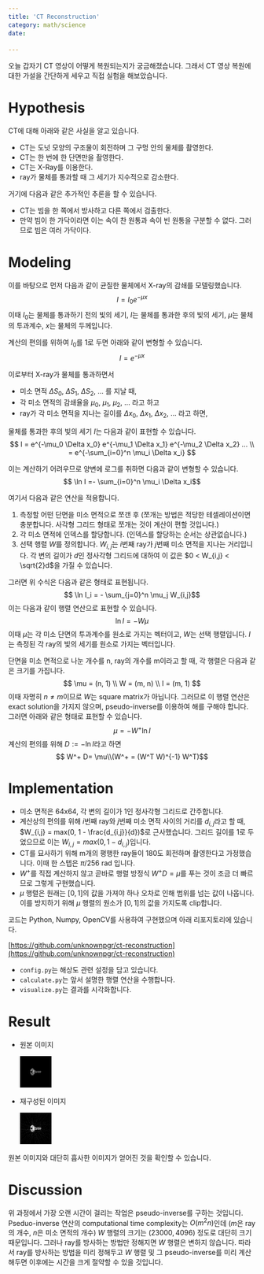 ```yaml
---
title: 'CT Reconstruction'
category: math/science
date: 

---
```


오늘 갑자기 CT 영상이 어떻게 복원되는지가 궁금해졌습니다. 그래서 CT 영상 복원에 대한 가설을 간단하게 세우고 직접 실험을 해보았습니다.

# Hypothesis

CT에 대해 아래와 같은 사실을 알고 있습니다.
- CT는 도넛 모양의 구조물이 회전하며 그 구멍 안의 물체를 촬영한다.
- CT는 한 번에 한 단면만을 촬영한다.
- CT는 X-Ray를 이용한다.
- ray가 물체를 통과할 때 그 세기가 지수적으로 감소한다.

거기에 다음과 같은 추가적인 추론을 할 수 있습니다.
- CT는 빔을 한 쪽에서 방사하고 다른 쪽에서 검출한다.
- 만약 빔이 한 가닥이라면 이는 속이 찬 원통과 속이 빈 원통을 구분할 수 없다. 그러므로 빔은 여러 가닥이다.

# Modeling

이를 바탕으로 먼저 다음과 같이 균질한 물체에서 X-ray의 감쇄를 모델링했습니다. 
$$ I = I_0 e^{-\mu x} $$
이때 $I_0$는 물체를 통과하기 전의 빛의 세기, $I$는 물체를 통과한 후의 빛의 세기, $\mu$는 물체의 투과계수, $x$는 물체의 두께입니다.

계산의 편의를 위하여 $I_0$를 1로 두면 아래와 같이 변형할 수 있습니다.
    $$ I = e^{-\mu x} $$

이로부터 X-ray가 물체를 통과하면서
- 미소 면적 $\Delta S_0$, $\Delta S_1$, $\Delta S_2$, ... 를 지날 때,
- 각 미소 면적의 감쇄율을 $\mu_0$, $\mu_1$, $\mu_2$, ... 라고 하고
- ray가 각 미소 면적을 지나는 길이를 $\Delta x_0$, $\Delta x_1$, $\Delta x_2$, ... 라고 하면,

물체를 통과한 후의 빛의 세기 $I$는 다음과 같이 표현할 수 있습니다.
$$ I = e^{-\mu_0 \Delta x_0} e^{-\mu_1 \Delta x_1} e^{-\mu_2 \Delta x_2} ... \\
= e^{-\sum_{i=0}^n \mu_i \Delta x_i} $$

이는 계산하기 어려우므로 양변에 로그를 취하면 다음과 같이 변형할 수 있습니다.
$$ \ln I =- \sum_{i=0}^n \mu_i \Delta x_i$$

여기서 다음과 같은 연산을 적용합니다.
1. 측정할 어떤 단면을 미소 면적으로 쪼갠 후 (쪼개는 방법은 적당한 테셀레이션이면 충분합니다. 사각형 그리드 형태로 쪼개는 것이 계산이 편할 것입니다.)
2. 각 미소 면적에 인덱스를 할당합니다. (인덱스를 할당하는 순서는 상관없습니다.)
3. 선택 행렬 $W$를 정의합니다. $W_{i,j}$는 $i$번째 ray가 $j$번째 미소 면적을 지나는 거리입니다. 각 변의 길이가 $d$인 정사각형 그리드에 대하여 이 값은 $0 < W_{i,j} < \sqrt{2}d$을 가질 수 있습니다. 

그러면 위 수식은 다음과 같은 형태로 표현됩니다.
$$ \ln I_i = - \sum_{j=0}^n \mu_j W_{i,j}$$
이는 다음과 같이 행렬 연산으로 표현할 수 있습니다.
$$ \ln I = -W\mu$$
이때 $\mu$는 각 미소 단면의 투과계수를 원소로 가지는 벡터이고, $W$는 선택 행렬입니다. $I$는 측정된 각 ray의 빛의 세기를 원소로 가지는 벡터입니다.

단면을 미소 면적으로 나눈 개수를 n, ray의 개수를 m이라고 할 때, 각 행렬은 다음과 같은 크기를 가집니다.
$$
\mu = (n, 1) \\
W = (m, n) \\
I = (m, 1)
$$
이때 자명히 $n \neq m$이므로 $W$는 square matrix가 아닙니다. 그러므로 이 행렬 연산은 exact solution을 가지지 않으며, pseudo-inverse를 이용하여 해를 구해야 합니다. 그러면 아래와 같은 형태로 표현할 수 있습니다.
$$ \mu = -W^+ \ln I$$
계산의 편의를 위해 $D := -\ln I$라고 하면
$$ W^+ D= \mu\\(W^+ = (W^T W)^{-1} W^T)$$

# Implementation

- 미소 면적은 64x64, 각 변의 길이가 1인 정사각형 그리드로 간주합니다.
- 계산상의 편의를 위해 $i$번째 ray와 $j$번째 미소 면적 사이의 거리를 $d_{i,j}$라고 할 때, $W_{i,j} = max(0, 1 - \frac{d_{i,j}}{d})$로 근사했습니다. 그리드 길이를 1로 두었으므로 이는 $W_{i,j} = max(0, 1 - d_{i,j})$입니다.
- CT를 묘사하기 위해 m개의 평행한 ray들이 180도 회전하며 촬영한다고 가정했습니다. 이때 한 스텝은 $\pi/256$ rad 입니다.
- $W^+$를 직접 계산하지 않고 곧바로 행렬 방정식 $W^+ D= \mu$를 푸는 것이 조금 더 빠르므로 그렇게 구현했습니다.
- $\mu$ 행렬은 원래는 $[0,1]$의 값을 가져야 하나 오차로 인해 범위를 넘는 값이 나옵니다. 이를 방지하기 위해 $\mu$ 행렬의 원소가 $[0,1]$의 값을 가지도록 clip합니다.

코드는 Python, Numpy, OpenCV를 사용하여 구현했으며 아래 리포지토리에 있습니다.

[https://github.com/unknownpgr/ct-reconstruction](https://github.com/unknownpgr/ct-reconstruction)

- `config.py`는 해상도 관련 설정을 담고 있습니다.
- `calculate.py`는 앞서 설명한 행렬 연산을 수행합니다.
- `visualize.py`는 결과를 시각화합니다.

# Result
- 원본 이미지
    
    ![original](https://github.com/unknownpgr/ct-reconstruction/raw/main/test_resized.png)
- 재구성된 이미지
    
    ![reconstructed](https://github.com/unknownpgr/ct-reconstruction/raw/main/test_result.png)

원본 이미지와 대단히 흡사한 이미지가 얻어진 것을 확인할 수 있습니다.

# Discussion

위 과정에서 가장 오랜 시간이 걸리는 작업은 pseudo-inverse를 구하는 것입니다. Pseduo-inverse 연산의 computational time complexity는 $O(m^2n)$인데 ($m$은 ray의 개수, $n$은 미소 면적의 개수) $W$ 행렬의 크기는 $(23000, 4096)$ 정도로 대단히 크기 때문입니다. 그러나 ray를 방사하는 방법만 정해지면 $W$ 행렬은 변하지 않습니다. 따라서 ray를 방사하는 방법을 미리 정해두고 $W$ 행렬 및 그 pseudo-inverse를 미리 계산해두면 이후에는 시간을 크게 절약할 수 있을 것입니다.